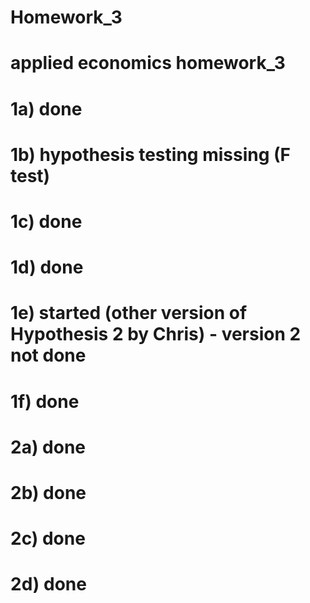 # Homework_3

# applied economics homework_3

# 1a) done
# 1b) hypothesis testing missing (F test)
# 1c) done
# 1d) done
# 1e) started (other version of Hypothesis 2 by Chris) - version 2 not done
# 1f) done

# 2a) done
# 2b) done
# 2c) done
# 2d) done
